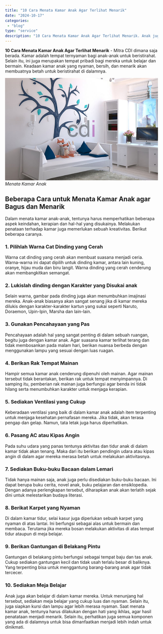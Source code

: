 ```yaml
---
title: "10 Cara Menata Kamar Anak Agar Terlihat Menarik"
date: "2024-10-17"
categories:
 - "blog"
type: "service"
description: "10 Cara Menata Kamar Anak Agar Terlihat Menarik. Anak juga akan belajar di dalam kamar mereka. Untuk menunjang hal tersebut, sediakan meja belajar yang cukup..."
---
```


**10 Cara Menata Kamar Anak Agar Terlihat Menarik** - Mitra CDI dimana saja berada. Kamar adalah tempat ternyaman bagi anak-anak untuk beristirahat. Selain itu, ini juga merupakan tempat pribadi bagi mereka untuk belajar dan bermain. Keadaan kamar anak yang nyaman, bersih, dan menarik akan membuatnya betah untuk beristirahat di dalamnya.

![Menata kamar anak](/images/blog/kamar-anak.jpg)
*Menata Kamar Anak*

## Beberapa Cara untuk Menata Kamar Anak agar Bagus dan Menarik

Dalam menata kamar anak-anak, tentunya harus memperhatikan beberapa aspek keindahan, kerapian dan hal-hal yang disukainya. Melakukan penataan terhadap kamar juga memerlukan sebuah kreativitas. Berikut beberapa caranya.

### 1\. Pilihlah Warna Cat Dinding yang Cerah

Warna cat dinding yang cerah akan membuat suasana menjadi ceria. Warna-warna ini dapat dipilih untuk dinding kamar, antara lain kuning, oranye, hijau muda dan biru langit. Warna dinding yang cerah cenderung akan membangkitkan semangat.

### 2\. Lukislah dinding dengan Karakter yang Disukai anak

Selain warna, gambar pada dinding juga akan menumbuhkan imajinasi mereka. Anak-anak biasanya akan sangat senang jika di kamar mereka dilukis dengan karakter-karakter kartun yang sukai seperti Naruto, Doraemon, Upin-Ipin, Marsha dan lain-lain.

### 3\. Gunakan Pencahayaan yang Pas

Pencahayaan adalah hal yang sangat penting di dalam sebuah ruangan, begitu juga dengan kamar anak. Agar suasana kamar terlihat terang dan tidak membosankan pada malam hari, berikan nuansa berbeda dengan menggunakan lampu yang sesuai dengan luas ruagan.

### 4\. Berikan Rak Tempat Mainan

Hampir semua kamar anak cenderung dipenuhi oleh mainan. Agar mainan tersebut tidak berantakan, berikan rak untuk tempat menyimpannya. Di samping itu, pemberian rak mainan juga berfungsi agar benda ini tidak hilang serta menumbuhkan karakter untuk menjaga kerapian.

### 5\. Sediakan Ventilasi yang Cukup

Keberadaan ventilasi yang baik di dalam kamar anak adalah item terpenting untuk menjaga kesehatan pernafasan mereka. Jika tidak, akan terasa pengap dan gelap. Namun, tata letak juga harus diperhatikan.

### 6\. Pasang AC atau Kipas Angin

Pada suhu udara yang panas tentunya aktivitas dan tidur anak di dalam kamar tidak akan tenang. Maka dari itu berikan pendingin udara atau kipas angin di dalam agar mereka merasa betah untuk melakukan aktivitasnya.

### 7\. Sediakan Buku-buku Bacaan dalam Lemari

Tidak hanya mainan saja, anak juga perlu disediakan buku-buku bacaan. Ini dapat berupa buku cerita, novel anak, buku pelajaran dan ensiklopedia. Dengan adanya perlengkapan tersebut, diharapkan anak akan terlatih sejak dini untuk melestarikan budaya literasi.

### 8\. Berikat Karpet yang Nyaman

Di dalam kamar tidur, selai kasur juga diperlukan sebuah karpet yang nyaman di atas lantai. Ini berfungsi sebagai alas untuk bermain dan membaca. Terutama jika mereka bosan melakukan aktivitas di atas tempat tidur ataupun di meja belajar.

### 9\. Berikan Gantungan di Belakang Pintu

Gantungan di belakang pintu berfungsi sebagai tempat baju dan tas anak. Cukup sediakan gantungan kecil dan tidak usah terlalu besar di baliknya. Yang terpenting bisa untuk menggantung barang-barang anak agar tidak tercecer.

### 10\. Sediakan Meja Belajar

Anak juga akan belajar di dalam kamar mereka. Untuk menunjang hal tersebut, sediakan meja belajar yang cukup luas dan nyaman. Selain itu, juga siapkan kursi dan lampu agar lebih merasa nyaman. Saat menata kamar anak, tentunya harus dilakukan dengan hati yang ikhlas, agar hasil penatataan menjadi menarik. Selain itu, perhatikan juga semua komponen yang ada di dalamnya untuk bisa dimanfaatkan menjadi lebih indah untuk dinikmati.

